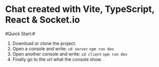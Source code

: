 # Chat created with Vite, TypeScript, React & Socket.io
#Quick Start:#
1. Download or clone the project.
2. Open a console and write:
	`cd server`
	`npm run dev`
3.  Open another console and write:
	`cd client`
	`npm run dev`
4. Finally go to the url what the console show.